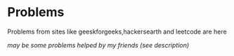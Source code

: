 # Problems
Problems from sites like geeskforgeeks,hackersearth and leetcode are here

*may be some problems helped by my friends  (see description)*
